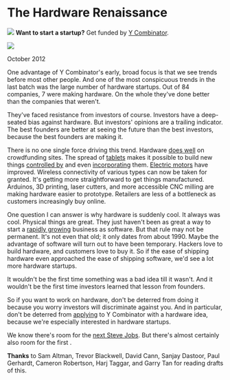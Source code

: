 # The Hardware Renaissance


![](http://www.virtumundo.com/images/spacer.gif)
**Want to start a startup?** Get funded by
[Y Combinator](http://ycombinator.com/apply.html).

  
![](http://www.virtumundo.com/images/spacer.gif)


October 2012  
  
One advantage of Y Combinator's early, broad focus is that we
see trends before most other people. And one of the most conspicuous
trends in the last batch was the large number of hardware startups.
Out of 84 companies, 7 were making hardware. On the whole
they've done better than the companies that weren't.  
  
They've faced resistance from investors of course. Investors have
a deep-seated bias against hardware. But investors' opinions are
a trailing indicator. The best founders are better at seeing the
future than the best investors, because the best founders are making
it.  
  
There is no one single force driving this trend. Hardware [does
well](http://bits.blogs.nytimes.com/2012/05/11/pebble-smartwatch-tops-out-at-10-million-on-kickstarter/) on crowdfunding sites. The spread of [tablets](http://paulgraham.com/tablets.html) makes it
possible to build new things [controlled
by](http://lockitron.com) and even [incorporating](http://doublerobotics.com)
them. [Electric motors](http://www.boostedboards.com/)
 have improved.
Wireless connectivity of various types can now be taken for granted.
It's getting more straightforward to get things manufactured.
Arduinos, 3D printing, laser cutters, and more accessible CNC milling are making hardware easier to prototype.
Retailers are less of a bottleneck as customers increasingly buy
online.  
  
One question I can answer is why hardware is suddenly cool.
It always was cool.
Physical things are great. They just haven't
been as great a way to start a [rapidly growing](growth.html) business
as software. But that rule may not be permanent. It's not even
that old; it only dates from about 1990. Maybe the advantage
of software will turn out to have been temporary. Hackers love to
build hardware, and customers love to buy it. So if the ease of
shipping hardware even approached the ease of shipping software,
we'd see a lot more hardware startups.  
  
It wouldn't be the first time something was a bad idea till it
wasn't. And it wouldn't be the first time investors learned that
lesson from founders.  
  
So if you want to work on hardware, don't be deterred from doing
it because you worry investors will discriminate against you. And
in particular, don't be deterred from [applying](http://ycombinator.com/apply.html) to Y Combinator
with a hardware idea, because we're especially interested in hardware
startups.  
  
We know there's room for the [next Steve Jobs](ambitious.html).
But there's almost certainly also room for the first 
<Your Name Here>.  
  
  
  
  
  

**Thanks** to Sam Altman, Trevor Blackwell, David Cann, Sanjay Dastoor, 
Paul Gerhardt, Cameron Robertson, Harj Taggar, and Garry Tan for reading drafts of this.  
  


